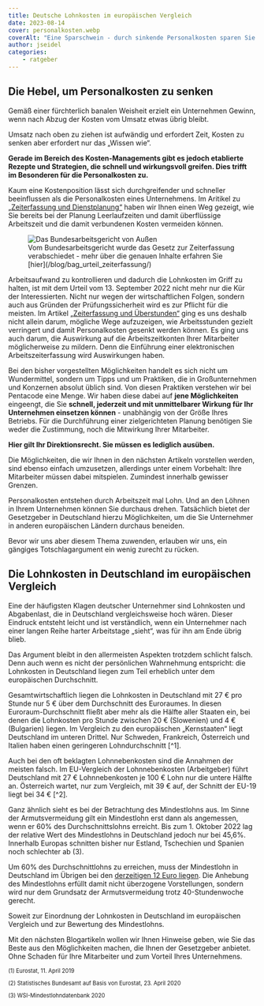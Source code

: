 ```yaml
---
title: Deutsche Lohnkosten im europäischen Vergleich
date: 2023-08-14
cover: personalkosten.webp
coverAlt: "Eine Sparschwein - durch sinkende Personalkosten sparen Sie bares Geld"
author: jseidel
categories:
    - ratgeber
---
```


## Die Hebel, um Personalkosten zu senken

Gemäß einer fürchterlich banalen Weisheit erzielt ein Unternehmen Gewinn, wenn nach Abzug der Kosten vom Umsatz etwas übrig bleibt.

Umsatz nach oben zu ziehen ist aufwändig und erfordert Zeit, Kosten zu senken aber erfordert nur das „Wissen wie“.

**Gerade im Bereich des Kosten-Managements gibt es jedoch etablierte Rezepte und Strategien, die schnell und wirkungsvoll greifen. Dies trifft im Besonderen für die Personalkosten zu.**

Kaum eine Kostenposition lässt sich durchgreifender und schneller beeinflussen als die Personalkosten eines Unternehmens.
Im Aritikel zu [„Zeiterfassung und Dienstplanung“](/blog/zeiterfassung_dienstplanung/) haben wir Ihnen einen Weg gezeigt, wie Sie bereits bei der Planung Leerlaufzeiten und damit überflüssige Arbeitszeit und die damit verbundenen Kosten vermeiden können.

<figure class="float-right">
<img src="bag_gebäude.webp" alt="Das Bundesarbeitsgericht von Außen"/>
<figcaption> Vom Bundesarbeitsgericht wurde das Gesetz zur Zeiterfassung verabschiedet - mehr über die genauen Inhalte erfahren Sie [hier](/blog/bag_urteil_zeiterfassung/) </figcaption>
</figure>

Arbeitsaufwand zu kontrollieren und dadurch die Lohnkosten im Griff zu halten, ist mit dem Urteil vom 13. September 2022 nicht mehr nur die Kür der Interessierten. Nicht nur wegen der wirtschaftlichen Folgen, sondern auch aus Gründen der Prüfungssicherheit wird es zur Pflicht für die meisten. Im Artikel [„Zeiterfassung und Überstunden“](/blog/zeiterfassung_ueberstunden_vermeiden/) ging es uns deshalb nicht allein darum, mögliche Wege aufzuzeigen, wie Arbeitsstunden gezielt verringert und damit Personalkosten gesenkt werden können. Es ging uns auch darum, die Auswirkung auf die Arbeitszeitkonten Ihrer Mitarbeiter möglicherweise zu mildern. Denn die Einführung einer elektronischen Arbeitszeiterfassung wird Auswirkungen haben.



Bei den bisher vorgestellten Möglichkeiten handelt es sich nicht um Wundermittel, sondern um Tipps und um Praktiken, die in Großunternehmen und Konzernen absolut üblich sind. Von diesen Praktiken verstehen wir bei Pentacode eine Menge. Wir haben diese dabei auf **jene Möglichkeiten** eingeengt, die Sie **schnell, jederzeit und mit unmittelbarer Wirkung für Ihr Unternehmen einsetzen können** - unabhängig von der Größe Ihres Betriebs. Für die Durchführung einer zielgerichteten Planung benötigen Sie weder die Zustimmung, noch die Mitwirkung Ihrer Mitarbeiter.

**Hier gilt Ihr Direktionsrecht. Sie müssen es lediglich ausüben.**

Die Möglichkeiten, die wir Ihnen in den nächsten Artikeln vorstellen werden, sind ebenso einfach umzusetzen, allerdings unter einem Vorbehalt: Ihre Mitarbeiter müssen dabei mitspielen. Zumindest innerhalb gewisser Grenzen.

Personalkosten entstehen durch Arbeitszeit mal Lohn. Und an den Löhnen in Ihrem Unternehmen können Sie durchaus drehen. Tatsächlich bietet der Gesetzgeber in Deutschland hierzu Möglichkeiten, um die Sie Unternehmer in anderen europäischen Ländern durchaus beneiden.

Bevor wir uns aber diesem Thema zuwenden, erlauben wir uns, ein gängiges Totschlagargument ein wenig zurecht zu rücken.

## Die Lohnkosten in Deutschland im europäischen Vergleich

Eine der häufigsten Klagen deutscher Unternehmer sind Lohnkosten und Abgabenlast, die in Deutschland vergleichsweise hoch wären. Dieser Eindruck entsteht leicht und ist verständlich, wenn ein Unternehmer nach einer langen Reihe harter Arbeitstage „sieht“, was für ihn am Ende übrig blieb.

Das Argument bleibt in den allermeisten Aspekten trotzdem schlicht falsch. Denn auch wenn es nicht der persönlichen Wahrnehmung entspricht: die Lohnkosten in Deutschland liegen zum Teil erheblich unter dem europäischen Durchschnitt.

Gesamtwirtschaftlich liegen die Lohnkosten in Deutschland mit 27 € pro Stunde nur 5 € über dem Durchschnitt des Euroraumes. In diesen Euroraum-Durchschnitt fließt aber mehr als die Hälfte aller Staaten ein, bei denen die Lohnkosten pro Stunde zwischen 20 € (Slowenien) und 4 € (Bulgarien) liegen. Im Vergleich zu den europäischen „Kernstaaten“ liegt Deutschland im unteren Drittel. Nur Schweden, Frankreich, Österreich und Italien haben einen geringeren Lohndurchschnitt [^1].

Auch bei den oft beklagten Lohnnebenkosten sind die Annahmen der meisten falsch. Im EU-Vergleich der Lohnnebenkosten (Arbeitgeber) führt Deutschland mit 27 € Lohnnebenkosten je 100 € Lohn nur die untere Hälfte an. Österreich wartet, nur zum Vergleich, mit 39 € auf, der Schnitt der EU-19 liegt bei 34 € [^2].

Ganz ähnlich sieht es bei der Betrachtung des Mindestlohns aus. Im Sinne der Armutsvermeidung gilt ein Mindestlohn erst dann als angemessen, wenn er 60% des Durchschnittslohns erreicht. Bis zum 1. Oktober 2022 lag der relative Wert des Mindestlohns in Deutschland jedoch nur bei 45,6%. Innerhalb Europas schnitten bisher nur Estland, Tschechien und Spanien noch schlechter ab (3).

Um 60% des Durchschnittlohns zu erreichen, muss der Mindestlohn in Deutschland im Übrigen bei den [derzeitigen 12 Euro liegen](/blog/mindestlohnerhöhung/). Die Anhebung des Mindestlohns erfüllt damit nicht überzogene Vorstellungen, sondern wird nur dem Grundsatz der Armutsvermeidung trotz 40-Stundenwoche gerecht.

Soweit zur Einordnung der Lohnkosten in Deutschland im europäischen Vergleich und zur Bewertung des Mindestlohns.


Mit den nächsten Blogartikeln wollen wir Ihnen Hinweise geben, wie Sie das Beste aus den Möglichkeiten machen, die Ihnen der Gesetzgeber anbietet.
Ohne Schaden für Ihre Mitarbeiter und zum Vorteil Ihres Unternehmens.

<p style="font-size: 80%;">(1) Eurostat, 11. April 2019 </p>

<p style="font-size: 80%;">(2) Statistisches Bundesamt auf Basis von Eurostat, 23. April 2020 </p>

<p style="font-size: 80%;">(3) WSI-Mindestlohndatenbank 2020 </p>
